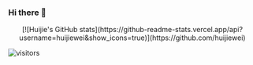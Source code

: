 ### Hi there 👋

<p align="center">
[![Huijie's GitHub stats](https://github-readme-stats.vercel.app/api?username=huijiewei&show_icons=true)](https://github.com/huijiewei)
</p>


![visitors](https://visitor-badge.laobi.icu/badge?page_id=huijiewei.huijiewei)
